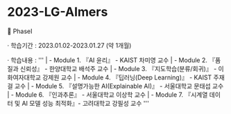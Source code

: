 # 2023-LG-AImers

🎀 PhaseⅠ

· 학습기간 : 2023.01.02-2023.01.27 (약 1개월)

· 학습내용 :
'''
| -   Module 1. 『AI 윤리』 - KAIST 차미영 교수
| -   Module 2. 『품질과 신뢰성』 - 한양대학교 배석주 교수
| -   Module 3. 『지도학습(분류/회귀)』 - 이화여자대학교 강제원 교수
| -   Module 4. 『딥러닝(Deep Learning)』 - KAIST 주재걸 교수
| -   Module 5. 『설명가능한 AI(Explainable AI)』 - 서울대학교 문태섭 교수
| -   Module 6. 『인과추론』 - 서울대학교 이상학 교수
| -   Module 7. 『시계열 데이터 및 AI 모델 성능 최적화』- 고려대학교 강필성 교수
'''
